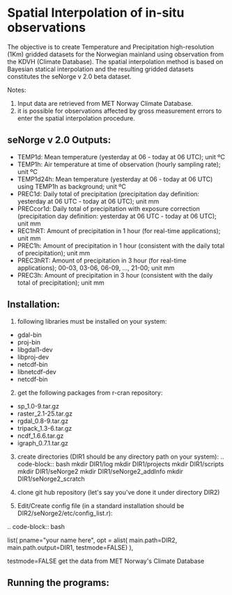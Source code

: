 Spatial Interpolation of in-situ observations
==============================================

The objective is to create Temperature and Precipitation high-resolution (1Km) gridded datasets for the Norwegian mainland using observation from the KDVH (Climate Database).
The spatial interpolation method is based on Bayesian statical interpolation and the resulting gridded datasets constitutes the seNorge v 2.0 beta dataset.

Notes:
1. Input data are retrieved from MET Norway Climate Database.
2. it is possible for observations affected by gross measurement errors to enter the spatial interpolation procedure.

seNorge v 2.0 Outputs:
----------------------
* TEMP1d: Mean temperature (yesterday at 06 - today at 06 UTC); unit ºC
* TEMP1h: Air temperature at time of observation (hourly sampling rate); unit ºC
* TEMP1d24h: Mean temperature (yesterday at 06 - today at 06 UTC) using TEMP1h as background; unit ºC
* PREC1d: Daily total of precipitation (precipitation day definition: yesterday at 06 UTC - today at 06 UTC); unit mm
* PRECcor1d: Daily total of precipitation with exposure correction (precipitation day definition: yesterday at 06 UTC - today at 06 UTC); unit mm
* REC1hRT: Amount of precipitation in 1 hour (for real-time applications); unit mm
* PREC1h: Amount of precipitation in 1 hour (consistent with the daily total of precipitation); unit mm
* PREC3hRT: Amount of precipitation in 3 hour (for real-time applications); 00-03, 03-06, 06-09, …, 21-00; unit mm
* PREC3h: Amount of precipitation in 3 hour (consistent with the daily total of precipitation); unit mm

Installation:
-------------
1. following libraries must be installed on your system:
* gdal-bin
* proj-bin
* libgdal1-dev
* libproj-dev
* netcdf-bin
* libnetcdf-dev
* netcdf-bin

2. get the following packages from r-cran repository:
* sp_1.0-9.tar.gz
* raster_2.1-25.tar.gz
* rgdal_0.8-9.tar.gz
* tripack_1.3-6.tar.gz
* ncdf_1.6.6.tar.gz
* igraph_0.7.1.tar.gz

3. create directories (DIR1 should be any directory path on your system):
.. code-block:: bash
mkdir DIR1/log
mkdir DIR1/projects
mkdir DIR1/scripts
mkdir DIR1/seNorge2
mkdir DIR1/seNorge2_addInfo
mkdir DIR1/seNorge2_scratch

4. clone git hub repository (let's say you've done it under directory DIR2)

5. Edit/Create config file (in a standard installation should be DIR2/seNorge2/etc/config_list.r):

.. code-block:: bash

list( pname="your name here",
  opt = alist(
  main.path=DIR2,
  main.path.output=DIR1,
  testmode=FALSE)
),

testmode=FALSE get the data from MET Norway's Climate Database


Running the programs:
---------------------
